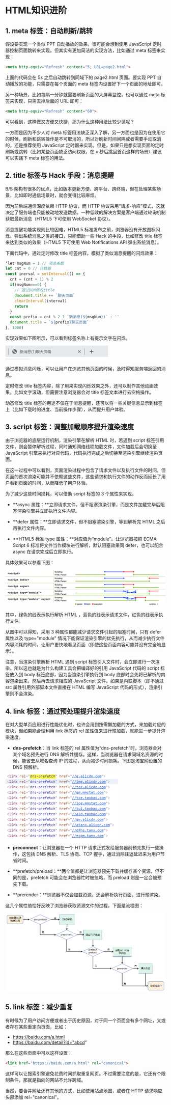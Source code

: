 # HTML知识进阶

## 1. meta 标签：自动刷新/跳转

假设要实现一个类似 PPT 自动播放的效果，很可能会想到使用 JavaScript 定时器控制页面跳转来实现。但其实有更加简洁的实现方法，比如通过 meta 标签来实现：

```html
<meta http-equiv="Refresh" content="5; URL=page2.html">
```

上面的代码会在 5s 之后自动跳转到同域下的 page2.html 页面。要实现 PPT 自动播放的功能，只需要在每个页面的 meta 标签内设置好下一个页面的地址即可。



另一种场景，比如每隔一分钟就需要刷新页面的大屏幕监控，也可以通过 meta 标签来实现，只需去掉后面的 URL 即可：

```html
<meta http-equiv="Refresh" content="60">
```

可以看到，这样做又方便又快捷，那为什么这种用法比较少见呢？



一方面是因为不少人对 meta 标签用法缺乏深入了解，另一方面也是因为在使用它的时候，刷新和跳转操作是不可取消的，所以对刷新时间间隔或者需要手动取消的，还是推荐使用 JavaScript 定时器来实现。但是，如果只是想实现页面的定时刷新或跳转（比如某些页面缺乏访问权限，在 x 秒后跳回首页这样的场景）建议可以实践下 meta 标签的用法。

## 2. title 标签与 Hack 手段：消息提醒

B/S 架构有很多的优点，比如版本更新方便、跨平台、跨终端，但在处理某些场景，比如即时通信场景时，就会变得比较麻烦。



因为前后端通信深度依赖 HTTP 协议，而 HTTP 协议采用“请求-响应”模式，这就决定了服务端也只能被动地发送数据。一种低效的解决方案是客户端通过轮询机制获取最新消息（HTML5 下可使用 WebSocket 协议）。



消息提醒功能实现则比较困难，HTML5 标准发布之前，浏览器没有开放图标闪烁、弹出系统消息之类的接口，只能借助一些 Hack 的手段，比如修改 title 标签来达到类似的效果（HTML5 下可使用 Web Notifications API 弹出系统消息）。



下面代码中，通过定时修改 title 标签内容，模拟了类似消息提醒的闪烁效果：

```javascript
‘let msgNum = 1 // 消息条数
let cnt = 0 // 计数器
const inerval = setInterval(() => {
  cnt = (cnt + 1) % 2
  if(msgNum===0) {
    // 通过DOM修改title
    document.title += `聊天页面`
    clearInterval(interval)
    return
  }
  const prefix = cnt % 2 ? `新消息(${msgNum})` : ''
  document.title = `${prefix}聊天页面`
}, 1000)
```

实现效果如下图所示，可以看到标签名称上有提示文字在闪烁。

![img](./moveImg/1.gif)


通过模拟消息闪烁，可以让用户在浏览其他页面的时候，及时得知服务端返回的消息。



定时修改 title 标签内容，除了用来实现闪烁效果之外，还可以制作其他动画效果，比如文字滚动，但需要注意浏览器会对 title 标签文本进行去空格操作。



动态修改 title 标签的用途不仅在于消息提醒，还可以将一些关键信息显示到标签上（比如下载时的进度、当前操作步骤），从而提升用户体验。

## 3. script 标签：调整加载顺序提升渲染速度

由于浏览器的底层运行机制，渲染引擎在解析 HTML 时，若遇到 script 标签引用文件，则会暂停解析过程，同时通知网络线程加载文件，文件加载后会切换至 JavaScript 引擎来执行对应代码，代码执行完成之后切换至渲染引擎继续渲染页面。



在这一过程中可以看到，页面渲染过程中包含了请求文件以及执行文件的时间，但页面的首次渲染可能并不依赖这些文件，这些请求和执行文件的动作反而延长了用户看到页面的时间，从而降低了用户体验。



为了减少这些时间损耗，可以借助 script 标签的 3 个属性来实现。

- **async 属性：**立即请求文件，但不阻塞渲染引擎，而是文件加载完毕后阻塞渲染引擎并立即执行文件内容。
- **defer 属性：**立即请求文件，但不阻塞渲染引擎，等到解析完 HTML 之后再执行文件内容。

- **HTML5 标准 type 属性：**对应值为“module”。让浏览器按照 ECMA Script 6 标准将文件当作模块进行解析，默认阻塞效果同 defer，也可以配合 async 在请求完成后立即执行。



具体效果可以参看下图：

![img](./moveImg/2.png)

其中，绿色的线表示执行解析 HTML ，蓝色的线表示请求文件，红色的线表示执行文件。



从图中可以得知，采用 3 种属性都能减少请求文件引起的阻塞时间，只有 defer 属性以及 type="module" 情况下能保证渲染引擎的优先执行，从而减少执行文件内容消耗的时间，让用户更快地看见页面（即使这些页面内容可能并没有完全地显示）。



注意，当渲染引擎解析 HTML 遇到 script 标签引入文件时，会立即进行一次渲染。所以这也就是为什么构建工具会把编译好的引用 JavaScript 代码的 script 标签放入到 body 标签底部，因为当渲染引擎执行到 body 底部时会先将已解析的内容渲染出来，然后再去请求相应的 JavaScript 文件。如果是内联脚本（即不通过 src 属性引用外部脚本文件直接在 HTML 编写 JavaScript 代码的形式），渲染引擎则不会渲染。

## 4. link 标签：通过预处理提升渲染速度

在对大型单页应用进行性能优化时，也许会用到按需懒加载的方式，来加载对应的模块，但如果能合理利用 link 标签的 rel 属性值来进行预加载，就能进一步提升渲染速度。

- **dns-prefetch**：当 link 标签的 rel 属性值为“dns-prefetch”时，浏览器会对某个域名预先进行 DNS 解析并缓存。这样，当浏览器在请求同域名资源的时候，能省去从域名查询 IP 的过程，从而减少时间损耗。下图是淘宝网设置的 DNS 预解析。

![img](./moveImg/3.png)

- **preconnect**：让浏览器在一个 HTTP 请求正式发给服务器前预先执行一些操作，这包括 DNS 解析、TLS 协商、TCP 握手，通过消除往返延迟来为用户节省时间。
- **prefetch/preload：**两个值都是让浏览器预先下载并缓存某个资源，但不同的是，prefetch 可能会在浏览器忙时被忽略，而 preload 则是一定会被预先下载。

- **prerender：**浏览器不仅会加载资源，还会解析执行页面，进行预渲染。



这几个属性值恰好反映了浏览器获取资源文件的过程，下面是流程图：

![img](./moveImg/4.png)

## 5. link 标签：减少重复

有时候为了用户访问方便或者出于历史原因，对于同一个页面会有多个网址，又或者存在某些重定向页面，比如：

- https://baidu.com/a.html
- https://baidu.com/detail?id="abcd"



那么在这些页面中可以这样设置：

```html
<link href="https://baidu.com/a.html" rel="canonical">
```

这样可以让搜索引擎避免花费时间抓取重复网页。不过需要注意的是，它还有个限制条件，那就是指向的网站不允许跨域。



当然，要合并网址还有其他的方式，比如使用站点地图，或者在 HTTP 请求响应头部添加 rel="canonical"。
